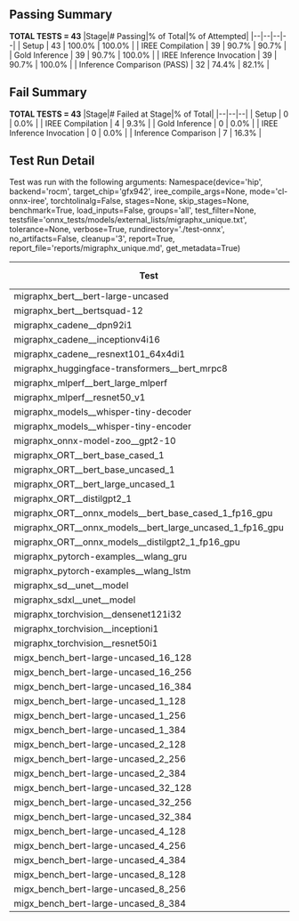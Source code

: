 ## Passing Summary

**TOTAL TESTS = 43**
|Stage|# Passing|% of Total|% of Attempted|
|--|--|--|--|
| Setup | 43 | 100.0% | 100.0% |
| IREE Compilation | 39 | 90.7% | 90.7% |
| Gold Inference | 39 | 90.7% | 100.0% |
| IREE Inference Invocation | 39 | 90.7% | 100.0% |
| Inference Comparison (PASS) | 32 | 74.4% | 82.1% |
## Fail Summary

**TOTAL TESTS = 43**
|Stage|# Failed at Stage|% of Total|
|--|--|--|
| Setup | 0 | 0.0% |
| IREE Compilation | 4 | 9.3% |
| Gold Inference | 0 | 0.0% |
| IREE Inference Invocation | 0 | 0.0% |
| Inference Comparison | 7 | 16.3% |
## Test Run Detail
Test was run with the following arguments:
Namespace(device='hip', backend='rocm', target_chip='gfx942', iree_compile_args=None, mode='cl-onnx-iree', torchtolinalg=False, stages=None, skip_stages=None, benchmark=True, load_inputs=False, groups='all', test_filter=None, testsfile='onnx_tests/models/external_lists/migraphx_unique.txt', tolerance=None, verbose=True, rundirectory='./test-onnx', no_artifacts=False, cleanup='3', report=True, report_file='reports/migraphx_unique.md', get_metadata=True)

| Test | Exit Status | Mean Benchmark Time (ms) | Notes |
|--|--|--|--|
| migraphx_bert__bert-large-uncased | PASS | 19.150441307952075 | |
| migraphx_bert__bertsquad-12 | compilation | None | |
| migraphx_cadene__dpn92i1 | PASS | 3.798888306714682 | |
| migraphx_cadene__inceptionv4i16 | PASS | 27.216323755371075 | |
| migraphx_cadene__resnext101_64x4di1 | PASS | 4.440291460595666 | |
| migraphx_huggingface-transformers__bert_mrpc8 | PASS | 6.990758472786165 | |
| migraphx_mlperf__bert_large_mlperf | PASS | 28.77936996789514 | |
| migraphx_mlperf__resnet50_v1 | Numerics | 14.057869869349005 | |
| migraphx_models__whisper-tiny-decoder | PASS | 40.94249414508037 | |
| migraphx_models__whisper-tiny-encoder | Numerics | 130.258252233034 | |
| migraphx_onnx-model-zoo__gpt2-10 | compilation | None | |
| migraphx_ORT__bert_base_cased_1 | PASS | 117.8756266599521 | |
| migraphx_ORT__bert_base_uncased_1 | PASS | 117.87896498895456 | |
| migraphx_ORT__bert_large_uncased_1 | PASS | 521.5083720201316 | |
| migraphx_ORT__distilgpt2_1 | PASS | 68.65621736290414 | |
| migraphx_ORT__onnx_models__bert_base_cased_1_fp16_gpu | Numerics | 63.25051445817348 | |
| migraphx_ORT__onnx_models__bert_large_uncased_1_fp16_gpu | Numerics | 306.48374733088224 | |
| migraphx_ORT__onnx_models__distilgpt2_1_fp16_gpu | Numerics | 35.29943241446745 | |
| migraphx_pytorch-examples__wlang_gru | PASS | 19.279478796374015 | |
| migraphx_pytorch-examples__wlang_lstm | PASS | 8.669505600686888 | |
| migraphx_sd__unet__model | import_model | None | |
| migraphx_sdxl__unet__model | import_model | None | |
| migraphx_torchvision__densenet121i32 | PASS | 17.698761944969494 | |
| migraphx_torchvision__inceptioni1 | PASS | 4.33963148946835 | |
| migraphx_torchvision__resnet50i1 | PASS | 3.192455099007591 | |
| migx_bench_bert-large-uncased_16_128 | PASS | 27.278441575337922 | |
| migx_bench_bert-large-uncased_16_256 | PASS | 39.2861858654888 | |
| migx_bench_bert-large-uncased_16_384 | Numerics | 58.20924075184545 | |
| migx_bench_bert-large-uncased_1_128 | PASS | 12.22963491488173 | |
| migx_bench_bert-large-uncased_1_256 | PASS | 12.546090205609234 | |
| migx_bench_bert-large-uncased_1_384 | PASS | 19.362654729371165 | |
| migx_bench_bert-large-uncased_2_128 | PASS | 12.477995957375413 | |
| migx_bench_bert-large-uncased_2_256 | PASS | 19.183446658893907 | |
| migx_bench_bert-large-uncased_2_384 | PASS | 20.166196858155583 | |
| migx_bench_bert-large-uncased_32_128 | PASS | 38.46894017330845 | |
| migx_bench_bert-large-uncased_32_256 | PASS | 73.74507178664551 | |
| migx_bench_bert-large-uncased_32_384 | Numerics | 115.38846622311716 | |
| migx_bench_bert-large-uncased_4_128 | PASS | 19.66973560047336 | |
| migx_bench_bert-large-uncased_4_256 | PASS | 20.685581654177835 | |
| migx_bench_bert-large-uncased_4_384 | PASS | 24.409119690094016 | |
| migx_bench_bert-large-uncased_8_128 | PASS | 38.553443097631735 | |
| migx_bench_bert-large-uncased_8_256 | PASS | 27.897960583213717 | |
| migx_bench_bert-large-uncased_8_384 | PASS | 34.506157200667076 | |
